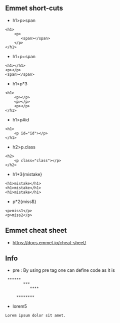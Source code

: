 

## Emmet short-cuts

* h1>p>span

```
<h1>
    <p>
       <span></span>
    </p>
</h1>
```

* h1+p+span

```
<h1></h1>
<p></p>
<span></span>
```

* h1>p*3

```
<h1>
    <p></p>
    <p></p>
    <p></p>
</h1>
```

* h1>p#id

```
<h1>
    <p id="id"></p>
</h1>
```

* h2>p.class

```
<h2>
    <p class="class"></p>
</h2>
```

* h1*3{mistake}

```
<h1>mistake</h1>
<h1>mistake</h1>
<h1>mistake</h1>
```

* p*2{miss$}

```
<p>miss1</p>
<p>miss2</p>
```

## Emmet cheat sheet
   * https://docs.emmet.io/cheat-sheet/




## Info

* pre : By using pre tag one can define code as it is 

```
 ******
        ***
           ****

     ********
```

* lorem5
```
Lorem ipsum dolor sit amet.
```